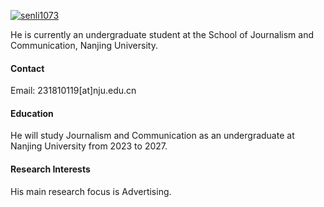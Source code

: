 

[![senli1073](https://img.shields.io/badge/senli1073-github-blue?logo=github)](https://github.com/senli1073)

He is currently an undergraduate student at the School of Journalism and Communication, Nanjing University.

#### Contact

Email: 231810119[at]nju.edu.cn

#### Education
He will study Journalism and Communication as an undergraduate at Nanjing University from 2023 to 2027.
#### Research Interests
His main research focus is Advertising.

